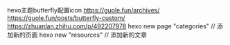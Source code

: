 hexo主题butterfly配置icon
https://guole.fun/archives/
https://guole.fun/posts/butterfly-custom/
https://zhuanlan.zhihu.com/p/492207978
hexo new page "categories" // 添加新的页面
hexo new  "resources" // 添加新的文章
